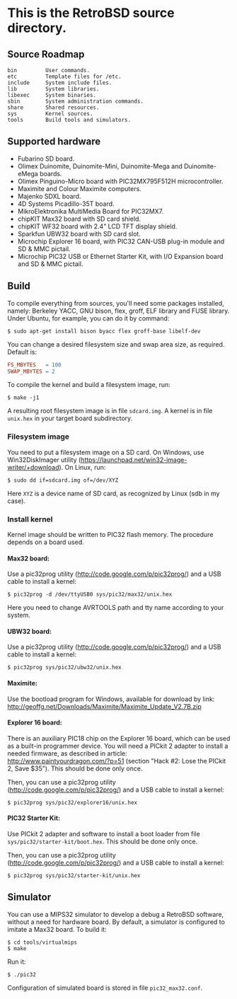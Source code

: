# This is the RetroBSD source directory.

## Source Roadmap

    bin         User commands.
    etc         Template files for /etc.
    include     System include files.
    lib         System libraries.
    libexec     System binaries.
    sbin        System administration commands.
    share       Shared resources.
    sys         Kernel sources.
    tools       Build tools and simulators.


## Supported hardware

 * Fubarino SD board.
 * Olimex Duinomite, Duinomite-Mini, Duinomite-Mega and Duinomite-eMega boards.
 * Olimex Pinguino-Micro board with PIC32MX795F512H microcontroller.
 * Maximite and Colour Maximite computers.
 * Majenko SDXL board.
 * 4D Systems Picadillo-35T board.
 * MikroElektronika MultiMedia Board for PIC32MX7.
 * chipKIT Max32 board with SD card shield.
 * chipKIT WF32 board with 2.4" LCD TFT display shield.
 * Sparkfun UBW32 board with SD card slot.
 * Microchip Explorer 16 board, with PIC32 CAN-USB plug-in module and SD & MMC pictail.
 * Microchip PIC32 USB or Ethernet Starter Kit, with I/O Expansion board and SD & MMC pictail.


## Build

To compile everything from sources, you'll need some packages installed, namely:
Berkeley YACC, GNU bison, flex, groff, ELF library and FUSE library.
Under Ubuntu, for example, you can do it by command:

```shell
$ sudo apt-get install bison byacc flex groff-base libelf-dev
```

You can change a desired filesystem size and swap area size, as required.
Default is:
```Makefile
FS_MBYTES   = 100
SWAP_MBYTES = 2
```
To compile the kernel and build a filesystem image, run:

```shell
$ make -j1
```

A resulting root filesystem image is in file `sdcard.img`.
A kernel is in file `unix.hex` in your target board subdirectory.


### Filesystem image

You need to put a filesystem image on a SD card.  On Windows, use
Win32DiskImager utility (https://launchpad.net/win32-image-writer/+download).
On Linux, run:

```shell
$ sudo dd if=sdcard.img of=/dev/XYZ
```

Here `XYZ` is a device name of SD card, as recognized by Linux (sdb in my case).


### Install kernel

Kernel image should be written to PIC32 flash memory.  The procedure depends
on a board used.

#### Max32 board:
Use a pic32prog utility (http://code.google.com/p/pic32prog/)
and a USB cable to install a kernel:

```shell
$ pic32prog -d /dev/ttyUSB0 sys/pic32/max32/unix.hex
```

Here you need to change AVRTOOLS path and tty name according to your system.

#### UBW32 board:
Use a pic32prog utility (http://code.google.com/p/pic32prog/)
and a USB cable to install a kernel:

```shell
$ pic32prog sys/pic32/ubw32/unix.hex
```

#### Maximite:
Use the bootload program for Windows, available for download by link:
http://geoffg.net/Downloads/Maximite/Maximite_Update_V2.7B.zip

#### Explorer 16 board:
There is an auxiliary PIC18 chip on the Explorer 16 board, which can be
used as a built-in programmer device.  You will need a PICkit 2 adapter
to install a needed firmware, as described in article:
http://www.paintyourdragon.com/?p=51
(section "Hack #2: Lose the PICkit 2, Save $35").
This should be done only once.

Then, you can use a pic32prog utility (http://code.google.com/p/pic32prog/)
and a USB cable to install a kernel:

``` shell
$ pic32prog sys/pic32/explorer16/unix.hex
```

#### PIC32 Starter Kit:
Use PICkit 2 adapter and software to install a boot loader from
file `sys/pic32/starter-kit/boot.hex`.  This should be done only once.

Then, you can use a pic32prog utility (http://code.google.com/p/pic32prog/)
and a USB cable to install a kernel:

```shell
$ pic32prog sys/pic32/starter-kit/unix.hex
```


## Simulator

You can use a MIPS32 simulator to develop a debug a RetroBSD software,
without a need for hardware board.  By default, a simulator is configured
to imitate a Max32 board.  To build it:

```shell
$ cd tools/virtualmips
$ make
```

Run it:

```shell
$ ./pic32
```

Configuration of simulated board is stored in file `pic32_max32.conf`.
